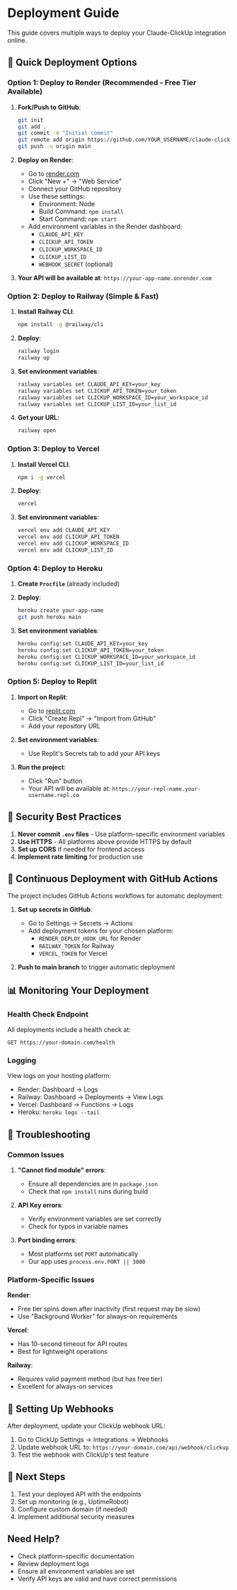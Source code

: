 # Deployment Guide

This guide covers multiple ways to deploy your Claude-ClickUp integration online.

## 🚀 Quick Deployment Options

### Option 1: Deploy to Render (Recommended - Free Tier Available)

1. **Fork/Push to GitHub**:
   ```bash
   git init
   git add .
   git commit -m "Initial commit"
   git remote add origin https://github.com/YOUR_USERNAME/claude-clickup-integration.git
   git push -u origin main
   ```

2. **Deploy on Render**:
   - Go to [render.com](https://render.com)
   - Click "New +" → "Web Service"
   - Connect your GitHub repository
   - Use these settings:
     - Environment: Node
     - Build Command: `npm install`
     - Start Command: `npm start`
   - Add environment variables in the Render dashboard:
     - `CLAUDE_API_KEY`
     - `CLICKUP_API_TOKEN`
     - `CLICKUP_WORKSPACE_ID`
     - `CLICKUP_LIST_ID`
     - `WEBHOOK_SECRET` (optional)

3. **Your API will be available at**: `https://your-app-name.onrender.com`

### Option 2: Deploy to Railway (Simple & Fast)

1. **Install Railway CLI**:
   ```bash
   npm install -g @railway/cli
   ```

2. **Deploy**:
   ```bash
   railway login
   railway up
   ```

3. **Set environment variables**:
   ```bash
   railway variables set CLAUDE_API_KEY=your_key
   railway variables set CLICKUP_API_TOKEN=your_token
   railway variables set CLICKUP_WORKSPACE_ID=your_workspace_id
   railway variables set CLICKUP_LIST_ID=your_list_id
   ```

4. **Get your URL**:
   ```bash
   railway open
   ```

### Option 3: Deploy to Vercel

1. **Install Vercel CLI**:
   ```bash
   npm i -g vercel
   ```

2. **Deploy**:
   ```bash
   vercel
   ```

3. **Set environment variables**:
   ```bash
   vercel env add CLAUDE_API_KEY
   vercel env add CLICKUP_API_TOKEN
   vercel env add CLICKUP_WORKSPACE_ID
   vercel env add CLICKUP_LIST_ID
   ```

### Option 4: Deploy to Heroku

1. **Create `Procfile`** (already included)

2. **Deploy**:
   ```bash
   heroku create your-app-name
   git push heroku main
   ```

3. **Set environment variables**:
   ```bash
   heroku config:set CLAUDE_API_KEY=your_key
   heroku config:set CLICKUP_API_TOKEN=your_token
   heroku config:set CLICKUP_WORKSPACE_ID=your_workspace_id
   heroku config:set CLICKUP_LIST_ID=your_list_id
   ```

### Option 5: Deploy to Replit

1. **Import on Replit**:
   - Go to [replit.com](https://replit.com)
   - Click "Create Repl" → "Import from GitHub"
   - Add your repository URL

2. **Set environment variables**:
   - Use Replit's Secrets tab to add your API keys

3. **Run the project**:
   - Click "Run" button
   - Your API will be available at: `https://your-repl-name.your-username.repl.co`

## 🔐 Security Best Practices

1. **Never commit `.env` files** - Use platform-specific environment variables
2. **Use HTTPS** - All platforms above provide HTTPS by default
3. **Set up CORS** if needed for frontend access
4. **Implement rate limiting** for production use

## 🔄 Continuous Deployment with GitHub Actions

The project includes GitHub Actions workflows for automatic deployment:

1. **Set up secrets in GitHub**:
   - Go to Settings → Secrets → Actions
   - Add deployment tokens for your chosen platform:
     - `RENDER_DEPLOY_HOOK_URL` for Render
     - `RAILWAY_TOKEN` for Railway
     - `VERCEL_TOKEN` for Vercel

2. **Push to main branch** to trigger automatic deployment

## 📊 Monitoring Your Deployment

### Health Check Endpoint
All deployments include a health check at:
```
GET https://your-domain.com/health
```

### Logging
View logs on your hosting platform:
- Render: Dashboard → Logs
- Railway: Dashboard → Deployments → View Logs
- Vercel: Dashboard → Functions → Logs
- Heroku: `heroku logs --tail`

## 🔧 Troubleshooting

### Common Issues

1. **"Cannot find module" errors**:
   - Ensure all dependencies are in `package.json`
   - Check that `npm install` runs during build

2. **API Key errors**:
   - Verify environment variables are set correctly
   - Check for typos in variable names

3. **Port binding errors**:
   - Most platforms set `PORT` automatically
   - Our app uses `process.env.PORT || 3000`

### Platform-Specific Issues

**Render**: 
- Free tier spins down after inactivity (first request may be slow)
- Use "Background Worker" for always-on requirements

**Vercel**:
- Has 10-second timeout for API routes
- Best for lightweight operations

**Railway**:
- Requires valid payment method (but has free tier)
- Excellent for always-on services

## 📱 Setting Up Webhooks

After deployment, update your ClickUp webhook URL:

1. Go to ClickUp Settings → Integrations → Webhooks
2. Update webhook URL to: `https://your-domain.com/api/webhook/clickup`
3. Test the webhook with ClickUp's test feature

## 🎉 Next Steps

1. Test your deployed API with the endpoints
2. Set up monitoring (e.g., UptimeRobot)
3. Configure custom domain (if needed)
4. Implement additional security measures

## Need Help?

- Check platform-specific documentation
- Review deployment logs
- Ensure all environment variables are set
- Verify API keys are valid and have correct permissions